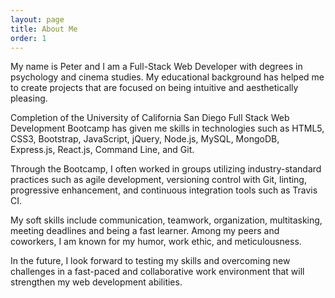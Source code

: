```yaml
---
layout: page
title: About Me
order: 1
---
```


My name is Peter and I am a Full-Stack Web Developer with degrees in psychology and cinema studies. My educational background has helped me to create projects that are focused on being intuitive and aesthetically pleasing. 

Completion of the University of California San Diego Full Stack Web Development Bootcamp has given me skills in technologies such as HTML5, CSS3, Bootstrap, JavaScript, jQuery, Node.js, MySQL, MongoDB, Express.js, React.js, Command Line, and Git.

Through the Bootcamp, I often worked in groups utilizing industry-standard practices such as agile development, versioning control with Git, linting, progressive enhancement, and continuous integration tools such as Travis CI. 

My soft skills include communication, teamwork, organization, multitasking, meeting deadlines and being a fast learner. Among my peers and coworkers, I am known for my humor, work ethic, and meticulousness.

In the future, I look forward to testing my skills and overcoming new challenges in a fast-paced and collaborative work environment that will strengthen my web development abilities.
